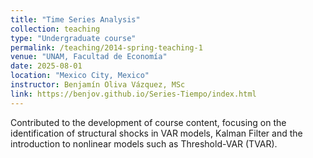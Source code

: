 ```yaml
---
title: "Time Series Analysis"
collection: teaching
type: "Undergraduate course"
permalink: /teaching/2014-spring-teaching-1
venue: "UNAM, Facultad de Economía"
date: 2025-08-01
location: "Mexico City, Mexico"
instructor: Benjamín Oliva Vázquez, MSc
link: https://benjov.github.io/Series-Tiempo/index.html
---
```


Contributed to the development of course content, focusing on the identification of structural shocks in VAR models, Kalman Filter and the introduction to nonlinear models such as Threshold-VAR (TVAR).